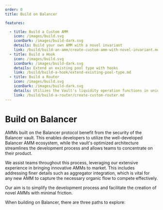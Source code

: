 ```yaml
---
order: 0
title: Build on Balancer

features:

  - title: Build a Custom AMM
    icon: /images/build.svg
    iconDark: /images/build-dark.svg
    details: Build your own AMM with a novel invariant
    link: /build/build-an-amm/create-custom-amm-with-novel-invariant.md
  - title: Build a Hook
    icon: /images/build.svg
    iconDark: /images/build-dark.svg
    details: Extend an existing pool type with hooks
    link: /build/build-a-hook/extend-existing-pool-type.md
  - title: Build a Router
    icon: /images/build.svg
    iconDark: /images/build-dark.svg
    details: Utilizes the Vault's liquidity operation functions in unique ways
    link: /build/build-a-router/create-custom-router.md
---
```


# Build on Balancer

AMMs built on the Balancer protocol benefit from the security of the Balancer vault. This enables developers to utilize
the well-developed Balancer AMM ecosystem, while the vault's optimized architecture streamlines the development process
and allows teams to concentrate on their product.

We assist teams throughout this process, leveraging our extensive experience in bringing innovative AMMs to market.
This includes addressing finer details such as aggregator integration, which is vital for any new AMM to capture the
necessary organic flow to compete effectively.

Our aim is to simplify the development process and facilitate the creation of novel AMMs with minimal friction.

When building on Balancer, there are three paths to explore:

